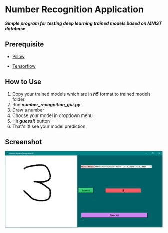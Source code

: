 # Number Recognition Application

***Simple program for testing deep learning trained models based on MNIST database***

## Prerequisite

- [Pillow](https://pypi.org/project/Pillow/)

- [Tensorflow](https://pypi.org/project/tensorflow/)

  

## How to Use

1. Copy your trained models which are in ***h5*** format to trained models folder
2. Run ***number_recognition_gui.py***
3. Draw a number
4. Choose your model in dropdown menu
5. Hit ***guess!!*** button
6. That's it! see your model prediction

## Screenshot

![Number Recognition GUI Screenshot](https://github.com/dariush-bahrami/Number-Recognition-Application/raw/master/GUI%20Screenshot.png)





